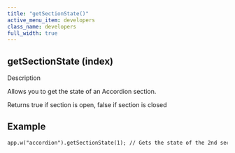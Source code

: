 ```yaml
---
title: "getSectionState()"
active_menu_item: developers
class_name: developers
full_width: true
---
```



## getSectionState (index)

Description

Allows you to get the state of an Accordion section.

Returns true if section is open, false if section is closed

## Example

    app.w("accordion").getSectionState(1); // Gets the state of the 2nd section in the container
   

